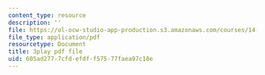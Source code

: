```yaml
---
content_type: resource
description: ''
file: https://ol-ocw-studio-app-production.s3.amazonaws.com/courses/14-01sc-principles-of-microeconomics-fall-2011/605ad2777cfdefdff57577faea97c18e_1jLfD9ulntU.pdf
file_type: application/pdf
resourcetype: Document
title: 3play pdf file
uid: 605ad277-7cfd-efdf-f575-77faea97c18e
---
```


